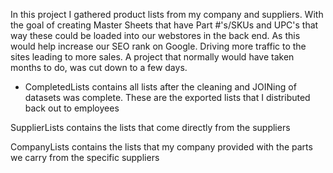 In this project I gathered product lists from my company and suppliers. With the goal of creating Master Sheets that have Part #'s/SKUs and UPC's that way these could be loaded into our webstores in the back end. As this would help increase our SEO rank on Google. Driving more traffic to the sites leading to more sales. A project that normally would have taken months to do, was cut down to a few days.

- CompletedLists contains all lists after the cleaning and JOINing of datasets was complete. These are the exported lists that I distributed back out to employees

SupplierLists contains the lists that come directly from the suppliers

CompanyLists contains the lists that my company provided with the parts we carry from the specific suppliers
